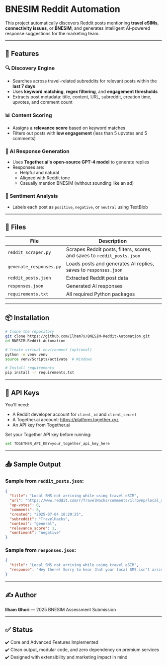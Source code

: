 # BNESIM Reddit Automation

This project automatically discovers Reddit posts mentioning **travel eSIMs**, **connectivity issues**, or **BNESIM**, and generates intelligent AI-powered response suggestions for the marketing team.

---

## 🚀 Features

### 🔍 Discovery Engine
- Searches across travel-related subreddits for relevant posts within the **last 7 days**
- Uses **keyword matching**, **regex filtering**, and **engagement thresholds**
- Extracts post metadata: title, content, URL, subreddit, creation time, upvotes, and comment count

### 📊 Content Scoring
- Assigns a **relevance score** based on keyword matches
- Filters out posts with **low engagement** (less than 5 upvotes and 5 comments)

### 🧠 AI Response Generation
- Uses **Together.ai's open-source GPT-4 model** to generate replies
- Responses are:
  - Helpful and natural
  - Aligned with Reddit tone
  - Casually mention BNESIM (without sounding like an ad)

### 🧪 Sentiment Analysis
- Labels each post as `positive`, `negative`, or `neutral` using TextBlob

---

## 📂 Files

| File | Description |
|------|-------------|
| `reddit_scraper.py` | Scrapes Reddit posts, filters, scores, and saves to `reddit_posts.json` |
| `generate_responses.py` | Loads posts and generates AI replies, saves to `responses.json` |
| `reddit_posts.json` | Extracted Reddit post data |
| `responses.json` | Generated AI responses |
| `requirements.txt` | All required Python packages |

---

## 📦 Installation

```bash
# Clone the repository
git clone https://github.com/Ilham7x/BNESIM-Reddit-Automation.git
cd BNESIM-Reddit-Automation

# Create virtual environment (optional)
python -m venv venv
source venv/Scripts/activate  # Windows

# Install requirements
pip install -r requirements.txt
```

---

## 🔑 API Keys

You'll need:

- A Reddit developer account for `client_id` and `client_secret`
- A Together.ai account: https://platform.together.xyz
- An API key from Together.ai

Set your Together API key before running:

```bash
set TOGETHER_API_KEY=your_together_api_key_here
```

---

## 📤 Sample Output

### Sample from `reddit_posts.json`:

```json
{
  "title": "Local SMS not arriving while using travel eSIM",
  "url": "https://www.reddit.com/r/TravelHacks/comments/1lrpvnp/local_sms_not_arriving_while_using_travel_esim/",
  "up-votes": 0,
  "comments": 8,
  "created": "2025-07-04 18:29:25",
  "subreddit": "TravelHacks",
  "context": "general",
  "relevance_score": 1,
  "sentiment": "negative"
}
```

### Sample from `responses.json`:

```json
{
  "title": "Local SMS not arriving while using travel eSIM",
  "response": "Hey there! Sorry to hear that your local SMS isn't arriving while using your travel eSIM. That can be super frustrating! Have you tried reaching out to your carrier's customer support to troubleshoot? Some providers like BNESIM have great support for SMS delivery issues."
}
```

---

## ✍️ Author

**Ilham Ghori** — 2025 BNESIM Assessment Submission

---

## ✅ Status

✔️ Core and Advanced Features Implemented  
✔️ Clean output, modular code, and zero dependency on premium services  
✔️ Designed with extensibility and marketing impact in mind

